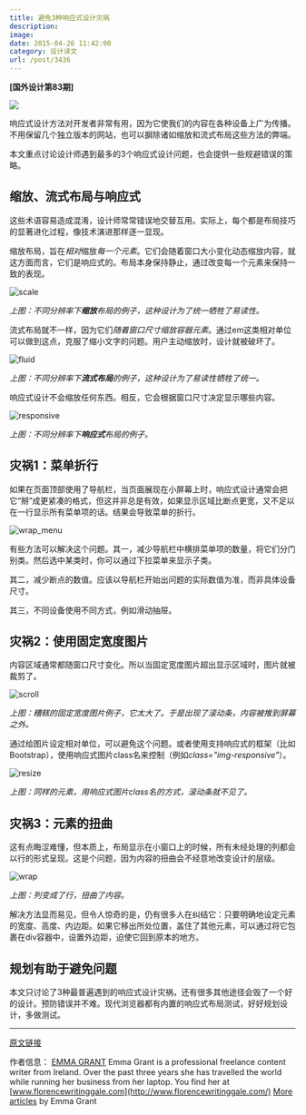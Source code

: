 ```yaml
---
title: 避免3种响应式设计灾祸
description: 
image: 
date: 2015-04-26 11:42:00
category: 设计译文
url: /post/3436
---
```


**[国外设计第83期]**

![](http://netdna.webdesignerdepot.com/uploads/2015/03/featured1.png)

响应式设计方法对开发者非常有用，因为它使我们的内容在各种设备上广为传播。不用保留几个独立版本的网站，也可以摒除诸如缩放和流式布局这些方法的弊端。

本文重点讨论设计师遇到最多的3个响应式设计问题，也会提供一些规避错误的策略。

## 缩放、流式布局与响应式

这些术语容易造成混淆，设计师常常错误地交替互用。实际上，每个都是布局技巧的显著进化过程，像技术演进那样逐一显现。

缩放布局，旨在*相对*缩放*每一个元素*。它们会随着窗口大小变化动态缩放内容，就这方面而言，它们是响应式的。布局本身保持静止，通过改变每一个元素来保持一致的表现。

![scale](http://netdna.webdesignerdepot.com/uploads/2015/03/scale.png "3 responsive design disasters (and how to avoid them) photo")

*上图：不同分辨率下**缩放**布局的例子，这种设计为了统一牺牲了易读性。*

流式布局就不一样，因为它们*随着窗口尺寸缩放容器元素*。通过em这类相对单位可以做到这点，克服了缩小文字的问题。用户主动缩放时，设计就被破坏了。

![fluid](http://netdna.webdesignerdepot.com/uploads/2015/03/fluid.png "3 responsive design disasters (and how to avoid them) photo")

*上图：不同分辨率下**流式布局**的例子，这种设计为了易读性牺牲了统一。*

响应式设计不会缩放任何东西。相反，它会根据窗口尺寸决定显示哪些内容。

![responsive](http://netdna.webdesignerdepot.com/uploads/2015/03/responsive.png "3 responsive design disasters (and how to avoid them) photo")

*上图：不同分辨率下**响应式**布局的例子。*

## 灾祸1：菜单折行

如果在页面顶部使用了导航栏，当页面展现在小屏幕上时，响应式设计通常会把它“掰”成更紧凑的格式，但这并非总是有效，如果显示区域比断点更宽，又不足以在一行显示所有菜单项的话。结果会导致菜单的折行。

![wrap_menu](http://netdna.webdesignerdepot.com/uploads/2015/03/wrap_menu.png "3 responsive design disasters (and how to avoid them) photo")

有些方法可以解决这个问题。其一，减少导航栏中横排菜单项的数量，将它们分门别类。然后选中某类时，你可以通过下拉菜单来显示子类。

其二，减少断点的数值。应该以导航栏开始出问题的实际数值为准，而非具体设备尺寸。

其三，不同设备使用不同方式，例如滑动抽屉。

## 灾祸2：使用固定宽度图片

内容区域通常都随窗口尺寸变化。所以当固定宽度图片超出显示区域时，图片就被裁剪了。

![scroll](http://netdna.webdesignerdepot.com/uploads/2015/03/scroll.png "3 responsive design disasters (and how to avoid them) photo")

*上图：糟糕的固定宽度图片例子，它太大了。于是出现了滚动条，内容被推到屏幕之外。*

通过给图片设定相对单位，可以避免这个问题。或者使用支持响应式的框架（比如Bootstrap），使用响应式图片class名来控制（例如*class="img-responsive"*）。

![resize](http://netdna.webdesignerdepot.com/uploads/2015/03/resize.png "3 responsive design disasters (and how to avoid them) photo")

*上图：同样的元素，用响应式图片class名的方式，滚动条就不见了。*

## 灾祸3：元素的扭曲

这有点晦涩难懂，但本质上，布局显示在小窗口上的时候，所有未经处理的列都会以行的形式呈现。这是个问题，因为内容的扭曲会不经意地改变设计的层级。

![wrap](http://netdna.webdesignerdepot.com/uploads/2015/03/wrap.png "3 responsive design disasters (and how to avoid them) photo")

*上图：列变成了行，扭曲了内容。*

解决方法显而易见，但令人惊奇的是，仍有很多人在纠结它：只要明确地设定元素的宽度、高度、内边距。如果它移出所处位置，盖住了其他元素，可以通过将它包裹在div容器中，设置外边距，迫使它回到原本的地方。

## 规划有助于避免问题

本文只讨论了3种最普遍遇到的响应式设计灾祸，还有很多其他途径会毁了一个好的设计。预防错误并不难。现代浏览器都有内置的响应式布局测试，好好规划设计，多做测试。

---

[原文链接](http://www.webdesignerdepot.com/2015/04/3-responsive-design-disasters-and-how-to-avoid-them/)

作者信息：
[EMMA GRANT](http://designmodo.com/author/ghazaryan/)
Emma Grant is a professional freelance content writer from Ireland. Over the past three years she has travelled the world while running her business from her laptop. You find her at [www.florencewritinggale.com](http://www.florencewritinggale.com/) [More articles](http://www.webdesignerdepot.com/author/Emma-Grant) by Emma Grant
